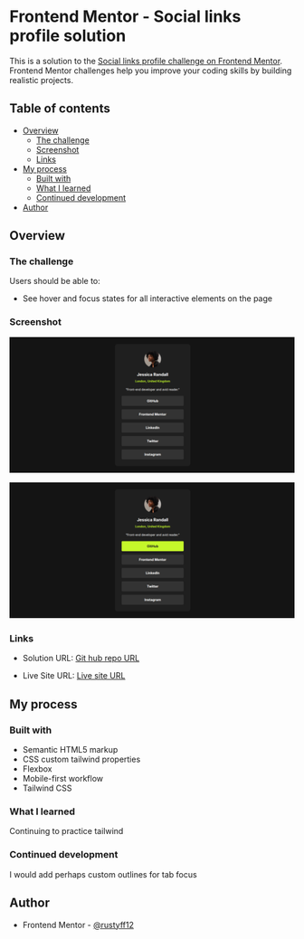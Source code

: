# Frontend Mentor - Social links profile solution

This is a solution to the [Social links profile challenge on Frontend Mentor](https://www.frontendmentor.io/challenges/social-links-profile-UG32l9m6dQ). Frontend Mentor challenges help you improve your coding skills by building realistic projects.

## Table of contents

- [Overview](#overview)
  - [The challenge](#the-challenge)
  - [Screenshot](#screenshot)
  - [Links](#links)
- [My process](#my-process)
  - [Built with](#built-with)
  - [What I learned](#what-i-learned)
  - [Continued development](#continued-development)
- [Author](#author)

## Overview

### The challenge

Users should be able to:

- See hover and focus states for all interactive elements on the page

### Screenshot

![Desktop screenshot](<assets/screenshots/Screenshot from 2025-08-13 21-44-28.png>)

![Active state](assets/screenshots/desktop-active-state.png)

### Links

- Solution URL: [Git hub repo URL](https://github.com/frontend-rustyff12/03-fm-social-links-profile)

- Live Site URL: [Live site URL](https://social-links-profile-rustyff12.netlify.app/)

## My process

### Built with

- Semantic HTML5 markup
- CSS custom tailwind properties
- Flexbox
- Mobile-first workflow
- Tailwind CSS

### What I learned

Continuing to practice tailwind

### Continued development

I would add perhaps custom outlines for tab focus

## Author

- Frontend Mentor - [@rustyff12](https://www.frontendmentor.io/profile/rustyff12)
